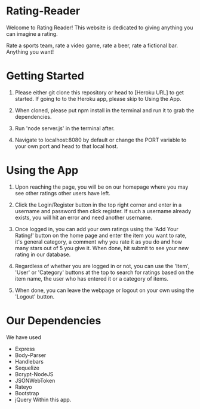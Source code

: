 # Rating-Reader

Welcome to Rating Reader! This website is dedicated to giving anything you can imagine a rating.

Rate a sports team, rate a video game, rate a beer, rate a fictional bar. Anything you want!

# Getting Started

1) Please either git clone this repository or head to [Heroku URL] to get started. If going to to the Heroku app, please skip to Using the App.

2) When cloned, please put npm install in the terminal and run it to grab the dependencies.

3) Run 'node server.js' in the terminal after.

4) Navigate to localhost:8080 by default or change the PORT variable to your own port and head to that local host.

# Using the App

1) Upon reaching the page, you will be on our homepage where you may see other ratings other users have left.

2) Click the Login/Register button in the top right corner and enter in a username and password then click register. If such a username already exists, you will hit an error and need another username.

3) Once logged in, you can add your own ratings using the 'Add Your Rating!' button on the home page and enter the item you want to rate, it's general category, a comment why you rate it as you do and how many stars out of 5 you give it. When done, hit submit to see your new rating in our database.

4) Regardless of whether you are logged in or not, you can use the 'Item', 'User' or 'Category' buttons at the top to search for ratings based on the item name, the user who has entered it or a category of items.

5) When done, you can leave the webpage or logout on your own using the 'Logout' button.

# Our Dependencies

We have used
* Express
* Body-Parser
* Handlebars
* Sequelize
* Bcrypt-NodeJS
* JSONWebToken
* Rateyo
* Bootstrap
* jQuery
Within this app.

